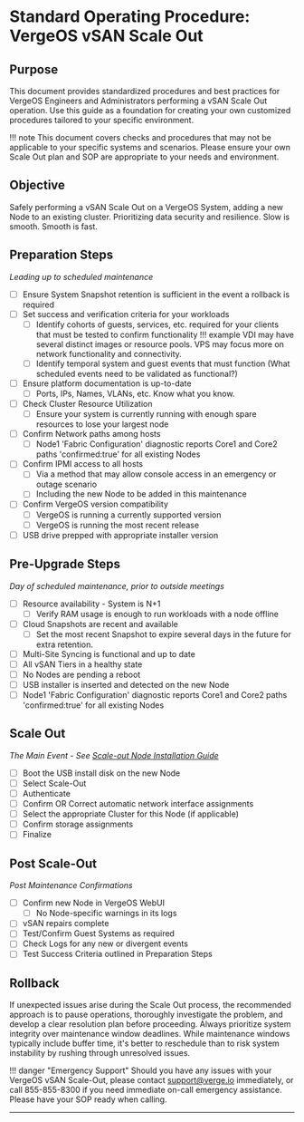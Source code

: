# Standard Operating Procedure: VergeOS vSAN Scale Out

## Purpose
This document provides standardized procedures and best practices for VergeOS Engineers and Administrators performing a vSAN Scale Out operation. Use this guide as a foundation for creating your own customized procedures tailored to your specific environment.

!!! note
    This document covers checks and procedures that may not be applicable to your specific systems and scenarios. Please ensure your own Scale Out plan and SOP are appropriate to your needs and environment.

## Objective
Safely performing a vSAN Scale Out on a VergeOS System, adding a new Node to an existing cluster. Prioritizing data security and resilience. Slow is smooth. Smooth is fast.

## Preparation Steps
*Leading up to scheduled maintenance*

- [ ] Ensure System Snapshot retention is sufficient in the event a rollback is required
- [ ] Set success and verification criteria for your workloads
  - [ ] Identify cohorts of guests, services, etc. required for your clients that must be tested to confirm functionality
!!! example
    VDI may have several distinct images or resource pools. VPS may focus more on network functionality and connectivity.
  - [ ] Identify temporal system and guest events that must function (What scheduled events need to be validated as functional?)
- [ ] Ensure platform documentation is up-to-date
  - [ ] Ports, IPs, Names, VLANs, etc. Know what you know.
- [ ] Check Cluster Resource Utilization
  - [ ] Ensure your system is currently running with enough spare resources to lose your largest node
- [ ] Confirm Network paths among hosts
  - [ ] Node1 'Fabric Configuration' diagnostic reports Core1 and Core2 paths 'confirmed:true' for all existing Nodes
- [ ] Confirm IPMI access to all hosts
  - [ ] Via a method that may allow console access in an emergency or outage scenario
  - [ ] Including the new Node to be added in this maintenance
- [ ] Confirm VergeOS version compatibility
  - [ ] VergeOS is running a currently supported version
  - [ ] VergeOS is running the most recent release
- [ ] USB drive prepped with appropriate installer version

## Pre-Upgrade Steps
*Day of scheduled maintenance, prior to outside meetings*

- [ ] Resource availability - System is N+1
  - [ ] Verify RAM usage is enough to run workloads with a node offline
- [ ] Cloud Snapshots are recent and available
  - [ ] Set the most recent Snapshot to expire several days in the future for extra retention.
- [ ] Multi-Site Syncing is functional and up to date
- [ ] All vSAN Tiers in a healthy state
- [ ] No Nodes are pending a reboot
- [ ] USB installer is inserted and detected on the new Node
- [ ] Node1 'Fabric Configuration' diagnostic reports Core1 and Core2 paths 'confirmed:true' for all existing Nodes

## Scale Out
*The Main Event - See [Scale-out Node Installation Guide](https://docs.verge.io/implementation-guide/scale-out-nodes/?h=scale+out#installation-steps)*

- [ ] Boot the USB install disk on the new Node
- [ ] Select Scale-Out
- [ ] Authenticate
- [ ] Confirm OR Correct automatic network interface assignments
- [ ] Select the appropriate Cluster for this Node (if applicable)
- [ ] Confirm storage assignments
- [ ] Finalize

## Post Scale-Out
*Post Maintenance Confirmations*

- [ ] Confirm new Node in VergeOS WebUI
  - [ ] No Node-specific warnings in its logs
- [ ] vSAN repairs complete
- [ ] Test/Confirm Guest Systems as required
- [ ] Check Logs for any new or divergent events
- [ ] Test Success Criteria outlined in Preparation Steps

## Rollback
If unexpected issues arise during the Scale Out process, the recommended approach is to pause operations, thoroughly investigate the problem, and develop a clear resolution plan before proceeding. Always prioritize system integrity over maintenance window deadlines. While maintenance windows typically include buffer time, it's better to reschedule than to risk system instability by rushing through unresolved issues.

!!! danger "Emergency Support"
    Should you have any issues with your VergeOS vSAN Scale-Out, please contact [support@verge.io](mailto:support@verge.io) immediately, or call 855-855-8300 if you need immediate on-call emergency assistance. Please have your SOP ready when calling.

---